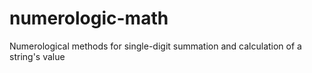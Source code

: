 # numerologic-math
Numerological methods for single-digit summation and calculation of a string's value

